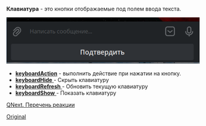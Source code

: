 **Клавиатура** - это кнопки отображаемые под полем ввода текста. 


![](./1.png)
 * [**keyboardAction**](/docs-test/reactions/keyboardaction) - выполнить действие при нажатии на кнопку.
 * [**keyboardHide** ](/docs-test/reactions/keyboardhide)- Скрыть клавиатуру
 * [**keyboardRefresh** ](/docs-test/reactions/keyboardrefresh)- Обновить текущую клавиатуру
 * [**keyboardShow** ](/docs-test/reactions/keyboardshow)- Показать клавиатуру



[QNext. Перечень реакции](/docs-test/reactions)
  
[Original](https://telegra.ph/QNext-admin-keyboard-about-05-08)